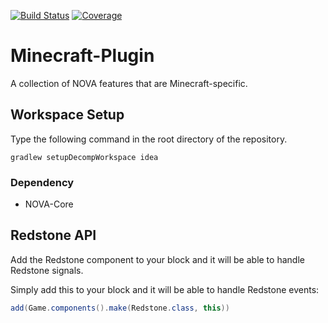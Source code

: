 [![Build Status](https://img.shields.io/travis/NOVA-Team/NOVA-Minecraft.svg?style=flat-square)](https://travis-ci.org/NOVA-Team/NOVA-Minecraft)
[![Coverage](https://img.shields.io/codecov/c/github/NOVA-Team/NOVA-Minecraft.svg?style=flat-square)](https://codecov.io/github/NOVA-Team/NOVA-Minecraft)

# Minecraft-Plugin
A collection of NOVA features that are Minecraft-specific.

## Workspace Setup
Type the following command in the root directory of the repository.
```
gradlew setupDecompWorkspace idea
```

### Dependency
* NOVA-Core

## Redstone API
Add the Redstone component to your block and it will be able to handle Redstone signals.

Simply add this to your block and it will be able to handle Redstone events:

```java
add(Game.components().make(Redstone.class, this))
```
